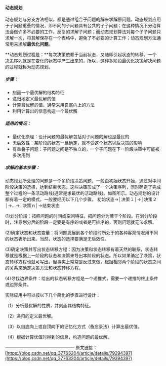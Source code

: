 #### 动态规划

  动态规划与分支方法相似，都是通过组合子问题的解来求解原问题。动态规划应用于子问题重叠的情况，即不同的子问题具有公共的子子问题；在这种情况下分治算法会做许多不必要的工作，反复的求解子问题；而动态规划算法对每个子子问题只求解一次，将其解保存在一个表格中，避免了不必要的计算工作；动态规划方法通常用来求解**最优化问题**。

**动态规划过程是：**每次决策依赖于当前状态，又随即引起状态的转移。一个决策序列就是在变化的状态中产生出来的，所以，这种多阶段最优化决策解决问题的过程就称为动态规划。



##### 步骤：

* 刻画一个最优解的结构特征
* 递归地定义最优解的值
* 计算最优解的值，通常采用自底向上的方法
* 利用计算出的信息构造一个最优解



##### 适用的情况：

* 最优化原理：设计问题的最优解包括对子问题的解也是最优的
* 无后效性：某阶段的状态一旦确定，就不受这个状态以后决策的影响
* 有重叠子问题：子问题之间是不独立的，一个子问题在下一阶段决策中可能被多次用到



##### 求解的基本步骤：

动态规划所处理的问题是一个多阶段决策问题，一般由初始状态开始，通过对中间阶段决策的选择，达到结束状态。这些决策形成了一个决策序列，同时确定了完成整个过程的一条活动路线(通常是求最优的活动路线)。如图所示。动态规划的设计都有着一定的模式，一般要经历以下几个步骤。
初始状态→│决策１│→│决策２│→…→│决策ｎ│→结束状态

(1)划分阶段：按照问题的时间或空间特征，把问题分为若干个阶段。在划分阶段时，注意划分后的阶段一定要是有序的或者是可排序的，否则问题就无法求解。

(2)确定状态和状态变量：将问题发展到各个阶段时所处于的各种客观情况用不同的状态表示出来。当然，状态的选择要满足无后效性。

(3)确定决策并写出状态转移方程：因为决策和状态转移有着天然的联系，状态转移就是根据上一阶段的状态和决策来导出本阶段的状态。所以如果确定了决策，状态转移方程也就可写出。但事实上常常是反过来做，根据相邻两个阶段的状态之间的关系来确定决策方法和状态转移方程。

(4)寻找边界条件：给出的状态转移方程是一个递推式，需要一个递推的终止条件或边界条件。


实际应用中可以按以下几个简化的步骤进行设计：

（1）分析最优解的性质，并刻画其结构特征。

（2）递归的定义最优解。

（3）以自底向上或自顶向下的记忆化方式（备忘录法）计算出最优值。

（4）根据计算优值时得到的信息，构造问题的最优解。

————————————————
原文链接：[https://blog.csdn.net/qq_37763204/article/details/79394397](https://blog.csdn.net/qq_37763204/article/details/79394397)